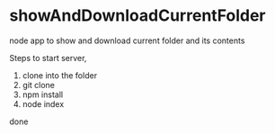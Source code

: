 # showAndDownloadCurrentFolder
node app to show and download current folder and its contents

Steps to start server,

1. clone into the folder
2. git clone
3. npm install
4. node index

done
